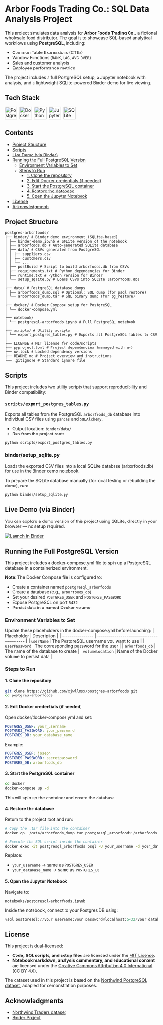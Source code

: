 # Arbor Foods Trading Co.: SQL Data Analysis Project

This project simulates data analysis for **Arbor Foods Trading Co.**, a fictional wholesale food distributor. The goal is to showcase SQL-based analytical workflows using **PostgreSQL**, including:

-   Common Table Expressions (CTEs)
-   Window Functions (`RANK`, `LAG`, `AVG OVER`)
-   Sales and customer analysis
-   Employee performance metrics

The project includes a full PostgreSQL setup, a Jupyter notebook with analysis, and a lightweight SQLite-powered Binder demo for live viewing.

## Tech Stack

<div>
  <img src="https://cdn.jsdelivr.net/gh/devicons/devicon/icons/postgresql/postgresql-original.svg" title="PostgreSQL" width="40" height="40" />&nbsp;
  <img src="https://cdn.jsdelivr.net/gh/devicons/devicon/icons/docker/docker-original.svg" title="Docker" width="40" height="40" />&nbsp;
  <img src="https://cdn.jsdelivr.net/gh/devicons/devicon/icons/python/python-original.svg" title="Python" width="40" height="40" />&nbsp;
  <img src="https://cdn.simpleicons.org/jupyter/F37626" title="Jupyter" width="40" height="40" />&nbsp;
  <img src="https://cdn.jsdelivr.net/gh/devicons/devicon/icons/sqlite/sqlite-original.svg" title="SQLite" width="40" height="40" />&nbsp;
</div>

## Contents

-   [Project Structure](#project-structure)
-   [Scripts](#scripts)
-   [Live Demo (via Binder)](#live-demo-via-binder)
-   [Running the Full PostgreSQL Version](#running-the-full-postgresql-version)
    -   [Environment Variables to Set](#environment-variables-to-set)
    -   [Steps to Run](#steps-to-run)
        -   [1. Clone the repository](#1-clone-the-repository)
        -   [2. Edit Docker credentials (if needed)](#2-edit-docker-credentials-if-needed)
        -   [3. Start the PostgreSQL container](#3-start-the-postgresql-container)
        -   [4. Restore the database](#4-restore-the-database)
        -   [5. Open the Jupyter Notebook](#5-open-the-jupyter-notebook)
-   [License](#license)
-   [Acknowledgments](#acknowledgments)

## Project Structure

```
postgres-arborfoods/
├── binder/ # Binder demo environment (SQLite-based)
│ ├── binder-demo.ipynb # SQLite version of the notebook
│ ├── arborfoods.db # Auto-generated SQLite database
│ ├── data/ # CSVs generated from PostgreSQL
│ │ ├── suppliers.csv
│ │ ├── customers.csv
│ │ └── ...
│ ├── postBuild # Script to build arborfoods.db from CSVs
│ ├── requirements.txt # Python dependencies for Binder
│ ├── runtime.txt # Python version for Binder
│ └── setup_sqlite.py # Loads CSVs into SQLite (arborfoods.db)
│
├── data/ # PostgreSQL database dumps
│ ├── arborfoods_dump.sql # Optional: SQL dump (for psql restore)
│ └── arborfoods_dump.tar # SQL binary dump (for pg_restore)
│
├── docker/ # Docker Compose setup for PostgreSQL
│ └── docker-compose.yml
│
├── notebook/
│ └── postgresql-arborfoods.ipynb # Full PostgreSQL notebook
│
├── scripts/ # Utility scripts
│ └── export_postgres_tables.py # Exports all PostgreSQL tables to CSV
│
├── LICENSE # MIT license for code/scripts
├── pyproject.toml # Project dependencies (managed with uv)
├── uv.lock # Locked dependency versions
├── README.md # Project overview and instructions
└── .gitignore # Standard ignore file
```

## Scripts

This project includes two utility scripts that support reproducibility and Binder compatibility:

### `scripts/export_postgres_tables.py`

Exports all tables from the PostgreSQL `arborfoods_db` database into individual CSV files using `pandas` and `SQLAlchemy`.

-   Output location: `binder/data/`
-   Run from the project root:

```bash
python scripts/export_postgres_tables.py
```

### binder/setup_sqlite.py

Loads the exported CSV files into a local SQLite database (arborfoods.db) for use in the Binder demo notebook.

To prepare the SQLite database manually (for local testing or rebuilding the demo), run:
```bash
python binder/setup_sqlite.py
```

## Live Demo (via Binder)

You can explore a demo version of this project using SQLite, directly in your browser — no setup required.

[![Launch in Binder](https://mybinder.org/badge_logo.svg)](https://mybinder.org/v2/gh/xjwllmsx/postgres-arborfoods/HEAD?filepath=binder/binder-demo.ipynb)

## Running the Full PostgreSQL Version

This project includes a docker-compose.yml file to spin up a PostgreSQL database in a containerized environment.

**Note**: The Docker Compose file is configured to:

-   Create a container named `postgresql_arborfoods`
-   Create a database (e.g., `arborfoods_db`)
-   Set your desired `POSTGRES_USER` and `POSTGRES_PASSWORD`
-   Expose PostgreSQL on port `5432`
-   Persist data in a named Docker volume

### Environment Variables to Set

Update these placeholders in the docker-compose.yml before launching:
| Placeholder | Description |
| ---------------- | ----------------------------------------- |
| `userName` | The PostgreSQL username you want to use |
| `userPassword` | The corresponding password for the user |
| `arborfoods_db` | The name of the database to create |
| `volumeLocation` | Name of the Docker volume to persist data |

### Steps to Run

#### 1. Clone the repository

```bash
git clone https://github.com/xjwllmsx/postgres-arborfoods.git
cd postgres-arborfoods
```

#### 2. Edit Docker credentials (if needed)

Open docker/docker-compose.yml and set:

```yaml
POSTGRES_USER: your_username
POSTGRES_PASSWORD: your_password
POSTGRES_DB: your_database_name
```

Example:

```yaml
POSTGRES_USER: joseph
POSTGRES_PASSWORD: secretpassword
POSTGRES_DB: arborfoods_db
```

#### 3. Start the PostgreSQL container

```bash
cd docker
docker-compose up -d
```

This will spin up the container and create the database.

#### 4. Restore the database

Return to the project root and run:

```bash
# Copy the .tar file into the container
docker cp ./data/arborfoods_dump.tar postgresql_arborfoods:/arborfoods.tar

# Execute the SQL script inside the container
docker exec -it postgresql_arborfoods psql -U your_username -d your_database_name -f /arborfoods.tar
```

Replace:

-   `your_username` → same as `POSTGRES_USER`
-   `your_database_name` → same as `POSTGRES_DB`

#### 5. Open the Jupyter Notebook

Navigate to:

```bash
notebooks/postgresql-arborfoods.ipynb
```

Inside the notebook, connect to your Postgres DB using:

```python
%sql postgresql://your_username:your_password@localhost:5432/your_database_name
```

## License

This project is dual-licensed:

-   **Code, SQL scripts, and setup files** are licensed under the [MIT License](LICENSE).
-   **Notebook markdown, analysis commentary, and educational content** are licensed under the [Creative Commons Attribution 4.0 International (CC BY 4.0)](https://creativecommons.org/licenses/by/4.0/).

The dataset used in this project is based on the [Northwind PostgreSQL dataset](https://github.com/pthom/northwind_psql/tree/master), adapted for demonstration purposes.

## Acknowledgments

-   [Northwind Traders dataset](https://github.com/pthom/northwind_psql/tree/master)
-   [Binder Project](https://mybinder.org/)
